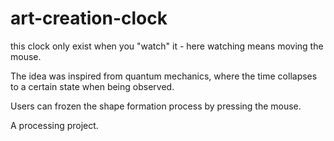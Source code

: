 # art-creation-clock

 this clock only exist when you "watch" it - here watching means moving the mouse.
 
 The idea was inspired from quantum mechanics, where the time collapses to a certain state when being observed.
 
 Users can frozen the shape formation process by pressing the mouse.
 
 A processing project.
